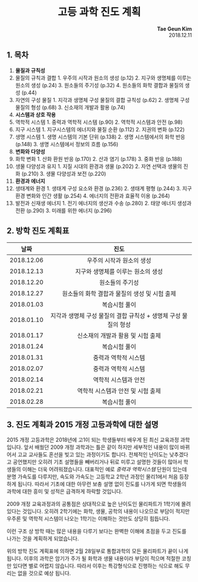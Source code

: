 <h1 style="text-align:center">고등 과학 진도 계획</h1>
<p style="text-align:right"><b>Tae Geun Kim</b> <br/>
2018.12.11</p>

## 1. 목차

1. **물질과 규칙성**
  1. 물질의 규칙과 결합
    1. 우주의 시작과 원소의 생성 (p.12)
    2. 지구와 생명체를 이루는 원소의 생성 (p.24)
    3. 원소들의 주기성 (p.32)
    4. 원소들의 화학 결합과 물질의 생성 (p.44)
  2. 자연의 구성 물질
    1. 지각과 생명체 구성 물질의 결합 규칙성 (p.62)
    2. 생명체 구성 물질의 형성 (p.68)
    3. 신소재의 개발과 활용 (p.74)
2. **시스템과 상호 작용**
  1. 역학적 시스템
    1. 중력과 역학적 시스템 (p.90)
    2. 역학적 시스템과 안전 (p.98)
  2. 지구 시스템
    1. 지구시스템의 에너지와 물질 순환 (p.112)
    2. 지권의 변화 (p.122)
  3. 생명 시스템
    1. 생명 시스템의 기본 단위 (p.138)
    2. 생명 시스템에서의 화학 반응 (p.148)
    3. 생명 시스템에서 정보의 흐름 (p.156)
3. **변화와 다양성**
  1. 화학 변화
    1. 산화 환원 반응 (p.170)
    2. 산과 염기 (p.178)
    3. 중화 반응 (p.188)
  2. 생물 다양성과 유지 
    1. 지질 시대의 환경과 생물 (p.202)
    2. 자연 선택과 생물의 진화 (p.210)
    3. 생물 다양성과 보전 (p.220)
4. **환경과 에너지**
  1. 생태계와 환경
    1. 생태계 구성 요소와 환경 (p.236)
    2. 생태계 평형 (p.244)
    3. 지구 환경 변화와 인간 생활 (p.254)
    4. 에너지의 전환과 효율적 이용 (p.264)
  2. 발전과 신재생 에너지
    1. 전기 에너지의 생산과 수송 (p.280)
    2. 태양 에너지 생성과 전환 (p.290)
    3. 미래를 위한 에너지 (p.296)

## 2. 방학 진도 계획표

날짜 | 진도
:--: |  :--:
2018.12.06 | 우주의 시작과 원소의 생성 
2018.12.13 | 지구와 생명체를 이루는 원소의 생성
2018.12.20 | 원소들의 주기성
2018.12.27 | 원소들의 화학 결합과 물질의 생성 및 시험 출제
2018.01.03 | 복습시험 풀이
2018.01.10 | 지각과 생명체 구성 물질의 결합 규칙성 + 생명체 구성 물질의 형성
2018.01.17 | 신소재의 개발과 활용 및 시험 출제
2018.01.24 | 복습시험 풀이
2018.01.31 | 중력과 역학적 시스템
2018.02.07 | 중력과 역학적 시스템
2018.02.14 | 역학적 시스템과 안전
2018.02.21 | 역학적 시스템과 안전 및 시험 출제
2018.02.28 | 복습시험 풀이

## 3. 진도 계획과 2015 개정 고등과학에 대한 설명

2015 개정 고등과학은 2018년에 고1이 되는 학생들부터 배우게 된 최신 교육과정 과학입니다.
앞서 배웠던 2009 개정 과학과는 틀은 같이 하지만 세부적인 내용이 많이 바뀌어서 고교 교사들도 혼선을 빚고 있는 과정이기도 합니다.
전체적인 난이도는 낮추겠다고 공언했지만 오히려 기초 설명들을 빼버리거나 뒤로 미루고 설명한 것들이 많아서 학생들의 이해는 더욱 어려워졌습니다.
대표적인 예로 _중력과 역학시스템_ 단원이 있는데 분명 가속도를 다루지만, 속도와 가속도는 고등학교 2학년 과정인 물리1에서 처음 등장하게 됩니다.
따라서 기초에 대한 아무런 보충 설명 없이 진도를 나가게 되면 학생들의 과학에 대한 흥미 및 성적은 급격하게 하락할 것입니다.

2009 개정 교육과정과의 공통점은 상대적으로 높은 난이도인 물리파트가 1학기에 몰려 있다는 것입니다.
오히려 2학기에는 화학, 생물, 공학의 내용이 나오므로 부담이 적지만 우주론 및 역학적 시스템이 나오는 1학기는 이해하는 것만도 상당히 힘듭니다.

이런 구조 상 방학 때는 많은 내용을 다루기 보다는 완벽한 이해에 초점을 두고 진도를 나가는 것을 계획하게 되었습니다.

위의 방학 진도 계획표에 의하면 2월 28일부로 통합과학의 모든 물리파트가 끝이 나게 됩니다.
이후의 과학은 암기가 주가 될 화학과 생물 내용이라 부담이 적으며 적절한 코칭만 있다면 별로 어렵지 않습니다.
따라서 이후는 특강형식으로 진행하는 식으로 해도 무리는 없을 것으로 예상 됩니다.
